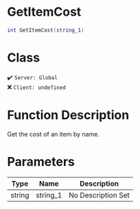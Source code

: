 # GetItemCost
```lua
int GetItemCost(string_1)
```
# Class
✔️ `Server: Global`  
❌ `Client: undefined`  

# Function Description
Get the cost of an item by name.
# Parameters
Type|Name|Description
--|--|--
string|string_1|No Description Set
